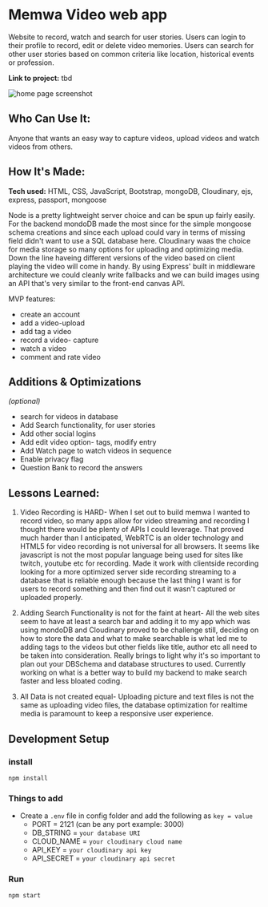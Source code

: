 # Memwa Video web app
Website to record, watch and search for user stories. Users can login to their profile to record, edit or delete video memories. Users can search for other user stories based on common criteria like location, historical events or profession.

**Link to project:** tbd

![home page screenshot](https://tinypic.host/images/2023/01/09/Screenshot-2023-01-08-at-10.12.17-PM.md.png)

## Who Can Use It:
Anyone that wants an easy way to capture videos, upload videos and watch videos from others.

## How It's Made:

**Tech used:** HTML, CSS, JavaScript, Bootstrap, mongoDB, Cloudinary, ejs, express, passport, mongoose

Node is a pretty lightweight server choice and can be spun up fairly easily. For the backend mondoDB made the most since for the simple mongoose schema creations and since each upload could vary in terms of missing field didn't want to use a SQL database here. Cloudinary waas the choice for media storage so many options for uploading and optimizing media. Down the line haveing different versions of the video based on client playing the video will come in handy. By using Express' built in middleware architecture we could cleanly write fallbacks and we can build images using an API that's very similar to the front-end canvas API. 

MVP features: 
- create an account
- add a video-upload
- add tag a video
- record a video- capture
- watch a video
- comment and rate video

## Additions & Optimizations
*(optional)*
- search for videos in database
- Add Search functionality, for user stories
- Add other social logins
- Add edit video option- tags, modify entry
- Add Watch page to watch videos in sequence
- Enable privacy flag
- Question Bank to record the answers

## Lessons Learned:

1. Video Recording is HARD- When I set out to build memwa I wanted to record video, so many apps allow for video streaming and recording I thought there would be plenty of APIs I could leverage. That proved much harder than I anticipated, WebRTC is an older technology and HTML5 for video recording is not universal for all browsers. It seems like javascript is not the most popular language being used for sites like twitch, youtube etc for recording. Made it work with clientside recording looking for a more optimized server side recording streaming to a database that is reliable enough because the last thing I want is for users to record something and then find out it wasn't captured or uploaded properly. 

2. Adding Search Functionality is not for the faint at heart- All the web sites seem to have at least a search bar and adding it to my app which was using mondoDB and Cloudinary proved to be challenge still, deciding on how to store the data and what to make searchable is what led me to adding tags to the videos but other fields like title, author etc all need to be taken into consideration. Really brings to light why it's so important to plan out your DBSchema and database structures to used. Currently working on what is a better way to build my backend to make search faster and less bloated coding. 

3. All Data is not created equal- Uploading picture and text files is not the same as uploading video files, the database optimization for realtime media is paramount to keep a responsive user experience. 


## Development Setup

### install
`npm install`

### Things to add
- Create a `.env` file in config folder and add the following as `key = value`
  - PORT = 2121 (can be any port example: 3000)
  - DB_STRING = `your database URI`
  - CLOUD_NAME = `your cloudinary cloud name`
  - API_KEY = `your cloudinary api key`
  - API_SECRET = `your cloudinary api secret`

### Run
`npm start`

